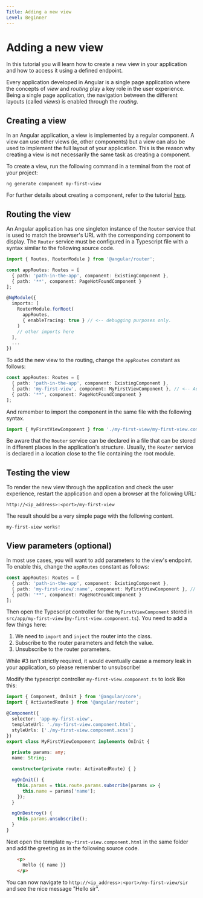 ```yaml
---
Title: Adding a new view
Level: Beginner
---
```


# Adding a new view

In this tutorial you will learn how to create a new view in your application and how to access it using a defined endpoint.

Every application developed in Angular is a single page application where the concepts of *view* and *routing* play a key role in the user experience. Being a single page application, the navigation between the different layouts (called *views*) is enabled through the *routing*. 

## Creating a view

In an Angular application, a view is implemented by a regular component. A view can use other views
(ie, other components) but a view can also be used to implement the full layout of your application.
This is the reason why creating a view is not necessarily the same task as creating a component.

To create a view, run the following command in a terminal from the root of your project:

    ng generate component my-first-view

For further details about creating a component, refer to the tutorial [here](new-component.md).

## Routing the view

An Angular application has one singleton instance of the `Router` service that is used to match the browser's URL with the corresponding component to display. The `Router` service must be configured in a Typescript file with a syntax similar to the following source code.

```ts
import { Routes, RouterModule } from '@angular/router';

const appRoutes: Routes = [
  { path: 'path-in-the-app', component: ExistingComponent },
  { path: '**', component: PageNotFoundComponent }
];

@NgModule({
  imports: [
    RouterModule.forRoot(
      appRoutes,
      { enableTracing: true } // <-- debugging purposes only.
    )
    // other imports here
  ],
  ...
})
```

To add the new view to the routing, change the `appRoutes` constant as follows:

```ts
const appRoutes: Routes = [
  { path: 'path-in-the-app', component: ExistingComponent },
  { path: 'my-first-view', component: MyFirstViewComponent }, // <-- Add this!
  { path: '**', component: PageNotFoundComponent }
];
```

And remember to import the component in the same file with the following syntax.

```ts
import { MyFirstViewComponent } from './my-first-view/my-first-view.component';
```

Be aware that the `Router` service can be declared in a file that can be stored in different places in the application's structure. Usually, the `Router` service is declared in a location close to the file containing
the root module.

## Testing the view

To render the new view through the application and check the user experience, restart the application and open a browser at the following URL:

    http://<ip_address>:<port>/my-first-view

The result should be a very simple page with the following content.

    my-first-view works!

## View parameters (optional)

In most use cases, you will want to add parameters to the view's endpoint. To enable this, change the `appRoutes` constant as follows:

```ts
const appRoutes: Routes = [
  { path: 'path-in-the-app', component: ExistingComponent },
  { path: 'my-first-view/:name', component: MyFirstViewComponent }, // <-- Change this!
  { path: '**', component: PageNotFoundComponent }
];
```

Then open the Typescript controller for the `MyFirstViewComponent` stored in `src/app/my-first-view` (`my-first-view.component.ts`). You need to add a few things here:

1. We need to `import` and `inject` the router into the class.
2. Subscribe to the router parameters and fetch the value.
3. Unsubscribe to the router parameters.

While #3 isn't strictly required, it would eventually cause a memory leak in your application, so
please remember to unsubscribe!

Modify the typescript controller `my-first-view.component.ts` to look like this:

```ts
import { Component, OnInit } from '@angular/core';
import { ActivatedRoute } from '@angular/router';

@Component({
  selector: 'app-my-first-view',
  templateUrl: './my-first-view.component.html',
  styleUrls: ['./my-first-view.component.scss']
})
export class MyFirstViewComponent implements OnInit {

  private params: any;
  name: String;

  constructor(private route: ActivatedRoute) { }

  ngOnInit() {
    this.params = this.route.params.subscribe(params => {
      this.name = params['name'];
    });
  }

  ngOnDestroy() {
    this.params.unsubscribe();
  }
}
```

Next open the template `my-first-view.component.html` in the same folder and add the greeting as in
the following source code.

```html
	<p>
	  Hello {{ name }}
	</p>
```

You can now navigate to `http://<ip_address>:<port>/my-first-view/sir` and see the nice message "Hello sir".

